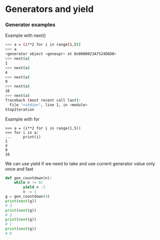 # Generators and yield

### Generator examples

Example with next()

```sh
>>> a = (i**2 for i in range(1,5))
>>> a
<generator object <genexpr> at 0x0000023A7524D6D0>
>>> next(a)
1
>>> next(a)
4
>>> next(a)
9
>>> next(a)
16
>>> next(a)
Traceback (most recent call last):
  File "<stdin>", line 1, in <module>
StopIteration
```

Example with for

```sg
>>> a = (i**2 for i in range(1,5))
>>> for i in a:
...     print(i)
1
4
9
16
```

We can use yield if we need to take and use current generator value only once and fast

```python
def gen_countdown(n):
    while n != 0:
        yield n -1
        n -= 1
g = gen_countdown(4)
print(next(g))
# 3
print(next(g))
# 2
print(next(g))
# 1
print(next(g))
# 0
```
